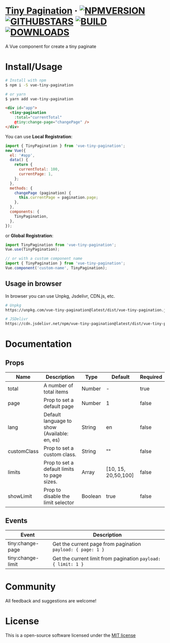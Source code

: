 # [Tiny Pagination](https://github.com/coderdiaz/vue-tiny-pagination) &middot; [![NPMVERSION](https://img.shields.io/npm/v/vue-tiny-pagination.svg?style=flat-square)](http://npmjs.com/package/vue-tiny-pagination) [![GITHUBSTARS](https://img.shields.io/github/stars/coderdiaz/vue-tiny-pagination.svg?style=flat-square)](https://github.com/coderdiaz/vue-tiny-pagination/stargazers) [![BUILD](https://travis-ci.org/coderdiaz/vue-tiny-pagination.svg?branch=master&style=flat-square)](https://travis-ci.org/coderdiaz/vue-tiny-pagination) [![DOWNLOADS](https://img.shields.io/npm/dt/vue-tiny-pagination.svg?style=flat-square)](https://npmjs.com/package/vue-tiny-pagination)
A Vue component for create a tiny paginate 

# Install/Usage
<!-- Replace the docs for usage the plugin -->
```sh
# Install with npm
$ npm i -S vue-tiny-pagination

# or yarn
$ yarn add vue-tiny-pagination
```

```html
<div id="app">
  <tiny-pagination
    :total="currentTotal"
    @tiny:change-page="changePage" />
</div>
```

You can use **Local Registration**:
```js
import { TinyPagination } from 'vue-tiny-pagination';
new Vue({
  el: '#app',
  data() {
    return {
      currentTotal: 100,
      currentPage: 1,
    };
  },
  methods: {
    changePage (pagination) {
      this.currentPage = pagination.page;
    },
  },
  components: {
    TinyPagination,
  },
});
```

or **Global Registration**:
```js
import TinyPagination from 'vue-tiny-pagination';
Vue.use(TinyPagination);

// or with a custom component name
import { TinyPagination } from 'vue-tiny-pagination';
Vue.component('custom-name', TinyPagination);
```

## Usage in browser
<!-- Write an example for use the plugin in browser from CDN -->
In browser you can use Unpkg, Jsdelivr, CDN.js, etc.
```sh
# Unpkg
https://unpkg.com/vue-tiny-pagination@latest/dist/vue-tiny-pagination.js

# JSDelivr
https://cdn.jsdelivr.net/npm/vue-tiny-pagination@latest/dist/vue-tiny-pagination.min.js
```

# Documentation
<!-- Add all documentation about the plugin: props, events, etc -->
## Props
|Name|Description|Type|Default|Required|
|---|---|---|---|---|
|total|A number of total items|Number|-|true|
|page|Prop to set a default page|Number|1|false|
|lang|Default language to show (Available: en, es)|String|en|false|
|customClass|Prop to set a custom class.|String|""|false|
|limits|Prop to set a default limits to page sizes.|Array|[10, 15, 20,50,100]|false|
|showLimit|Prop to disable the limit selector|Boolean|true|false|

## Events
|Event|Description|
|---|---|
|tiny:change-page|Get the current page from pagination `payload: { page: 1 }`|
|tiny:change-limit|Get the current limit from pagination `payload: { limit: 1 }`|

# Community
All feedback and suggestions are welcome!

# License
This is a open-source software licensed under the [MIT license](https://raw.githubusercontent.com/coderdiaz/vue-tiny-pagination/master/LICENSE)